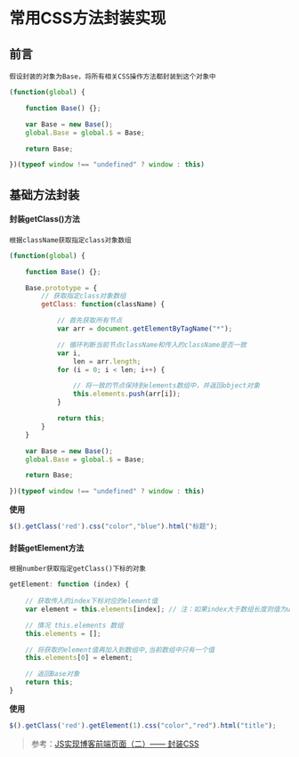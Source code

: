 # 常用CSS方法封装实现

## 前言

	假设封装的对象为Base，将所有相关CSS操作方法都封装到这个对象中

``` js
(function(global) {

	function Base() {};

	var Base = new Base();
	global.Base = global.$ = Base;

	return Base;

})(typeof window !== "undefined" ? window : this)
```


## 基础方法封装

#### 封装getClass()方法

	根据className获取指定class对象数组

``` js
(function(global) {

	function Base() {};

	Base.prototype = {
		// 获取指定class对象数组
		getClass: function(className) {

			// 首先获取所有节点
			var arr = document.getElementByTagName("*");

			// 循环判断当前节点className和传入的className是否一致
			var i,
				len = arr.length;
			for (i = 0; i < len; i++) {

				// 将一致的节点保持到elements数组中，并返回object对象
				this.elements.push(arr[i]);
			}

			return this;
		}
	}

	var Base = new Base();
	global.Base = global.$ = Base;

	return Base;

})(typeof window !== "undefined" ? window : this)
```

**使用**

``` js
$().getClass('red').css("color","blue").html("标题");
```

#### 封装getElement方法

	根据number获取指定getClass()下标的对象

``` js
getElement: function (index) {
	
	// 获取传入的index下标对应的element值
	var element = this.elements[index];	// 注：如果index大于数组长度则值为undefined

	// 情况 this.elements 数组
	this.elements = [];

	// 将获取的element值再加入到数组中,当前数组中只有一个值
    this.elements[0] = element;

    // 返回Base对象
    return this;
}
```

**使用**

``` js
$().getClass('red').getElement(1).css("color","red").html("title");
```






> 参考：[JS实现博客前端页面（二）—— 封装CSS](https://segmentfault.com/a/1190000006866352)

